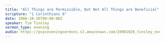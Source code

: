 ```yaml
---
title: "All Things are Permissible, But Not All Things are Beneficial"
scripture: "1 Corinthians 6"
date: 2008-10-26T00:00:00Z
speaker: Tim Tinsley
sermon_type: evening
audio: https://pcpceveningsermons.s3.amazonaws.com/20081026_tinsley_evening.mp3 
---
```



